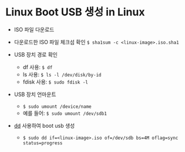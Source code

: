 # Linux Boot USB 생성 in Linux

- ISO 파일 다운로드

- 다운로드한 ISO 파일 체크섬 확인 `$ sha1sum -c <linux-image>.iso.sha1`

- USB 장치 경로 확인
  - df 사용: `$ df`
  - ls 사용: `$ ls -l /dev/disk/by-id`
  - fdisk 사용: `$ sudo fdisk -l`

- USB 장치 언마운트
  - `$ sudo umount /device/name`
  - 예를 들어: `$ sudo umount /dev/sdb1`

- [dd](https://ko.wikipedia.org/wiki/Dd_(%EC%9C%A0%EB%8B%89%EC%8A%A4)) 사용하여 boot usb 생성
  - `$ sudo dd if=<linux-image>.iso of=/dev/sdb bs=4M oflag=sync status=progress`
